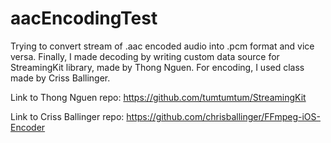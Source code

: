# aacEncodingTest
Trying to convert stream of .aac encoded audio into .pcm format and vice versa. Finally, I made decoding by writing custom data source for StreamingKit library, made by Thong Nguen. For encoding, I used class made by Criss Ballinger.

Link to Thong Nguen repo: https://github.com/tumtumtum/StreamingKit

Link to Criss Ballinger repo: https://github.com/chrisballinger/FFmpeg-iOS-Encoder
